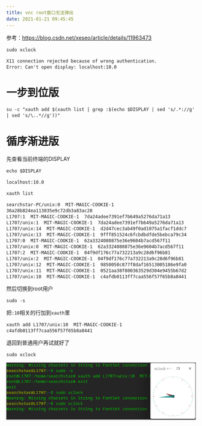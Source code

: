 ```yaml
---
title: vnc root窗口无法弹出
date: 2021-01-21 09:45:45
---
```


参考：<https://blog.csdn.net/xeseo/article/details/11963473>

```shell
sudo xclock
```
```
X11 connection rejected because of wrong authentication.
Error: Can't open display: localhost:10.0
```
# 一步到位版
```shell
su -c "xauth add $(xauth list | grep :$(echo $DISPLAY | sed 's/.*://g' | sed 's/\..*//g'))"
```
# 循序渐进版
先查看当前终端的DISPLAY
```shell
echo $DISPLAY
```
```
localhost:10.0
```
```shell
xauth list
```
```
searchstar-PC/unix:0  MIT-MAGIC-COOKIE-1  36a28b824ea113035e9c72db3a83ac28
L1707:1  MIT-MAGIC-COOKIE-1  7da24adee7391ef7b649a5276da71a13
L1707/unix:1  MIT-MAGIC-COOKIE-1  7da24adee7391ef7b649a5276da71a13
L1707/unix:14  MIT-MAGIC-COOKIE-1  d2d47cec3ab49f0ad1075a1facf1ddc7
L1707/unix:13  MIT-MAGIC-COOKIE-1  9fff851524c6fcbdbdfde5bebca79c34
L1707:0  MIT-MAGIC-COOKIE-1  62a3324080875e36e9604b7acd567f11
L1707/unix:0  MIT-MAGIC-COOKIE-1  62a3324080875e36e9604b7acd567f11
L1707:2  MIT-MAGIC-COOKIE-1  04f9df176c77a732213a9c28d6f96b81
L1707/unix:2  MIT-MAGIC-COOKIE-1  04f9df176c77a732213a9c28d6f96b81
L1707/unix:12  MIT-MAGIC-COOKIE-1  9850050c877f8daf16513005186e9fa0
L1707/unix:11  MIT-MAGIC-COOKIE-1  0521aa38f800363529d304e9455b67d2
L1707/unix:10  MIT-MAGIC-COOKIE-1  c4afdb0113ff7caa556f57f65b8a8441
```
然后切换到root用户
```shell
sudo -s
```
把`:10`相关的行加到`xauth`里
```shell
xauth add L1707/unix:10  MIT-MAGIC-COOKIE-1  c4afdb0113ff7caa556f57f65b8a8441
```
退回到普通用户再试就好了
```shell
sudo xclock
```
![在这里插入图片描述](vnc%20root窗口无法弹出/20210121094442278.png)
